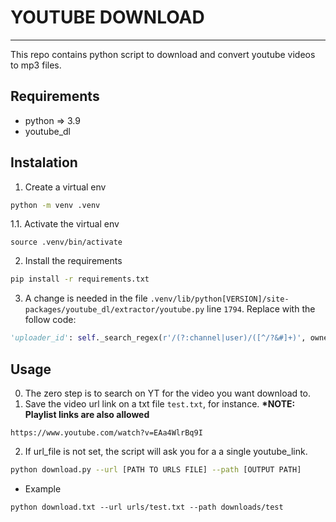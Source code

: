 # YOUTUBE DOWNLOAD
--------------------

This repo contains python script to download and convert youtube videos to mp3 files.

## Requirements
- python => 3.9
- youtube_dl

## Instalation
1. Create a virtual env 
```bash
python -m venv .venv
```
1.1. Activate the virtual env
```
source .venv/bin/activate
```

2. Install the requirements
```bash
pip install -r requirements.txt
```

3. A change is needed in the file `.venv/lib/python[VERSION]/site-packages/youtube_dl/extractor/youtube.py` line `1794`. Replace with the follow code: 
```python
'uploader_id': self._search_regex(r'/(?:channel|user)/([^/?&#]+)', owner_profile_url, 'uploader id', fatal=False) if owner_profile_url else None
```



## Usage
0. The zero step is to search on YT for the video you want download to.
1. Save the video url link on a txt file `test.txt`, for instance. __*NOTE: Playlist links are also allowed__
```
https://www.youtube.com/watch?v=EAa4WlrBq9I
```
2. If url_file is not set, the script will ask you for a a single youtube_link.


```bash
python download.py --url [PATH TO URLS FILE] --path [OUTPUT PATH]
```

- Example
```
python download.txt --url urls/test.txt --path downloads/test
```